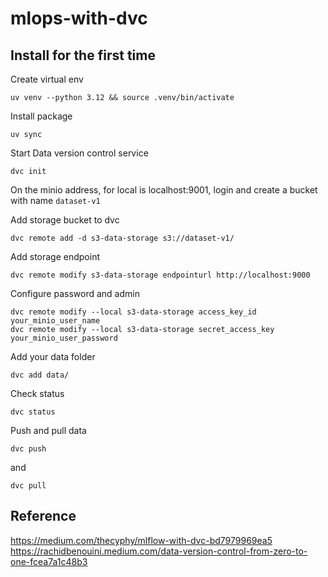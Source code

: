 # mlops-with-dvc

## Install for the first time
Create virtual env
```
uv venv --python 3.12 && source .venv/bin/activate
```
Install package
```
uv sync
```

Start Data version control service
```
dvc init
```

On the minio address, for local is localhost:9001, login and create a bucket with name `dataset-v1`

Add storage bucket to dvc
```
dvc remote add -d s3-data-storage s3://dataset-v1/
```

Add storage endpoint
```
dvc remote modify s3-data-storage endpointurl http://localhost:9000
```

Configure password and admin
```
dvc remote modify --local s3-data-storage access_key_id your_minio_user_name
dvc remote modify --local s3-data-storage secret_access_key your_minio_user_password
```

Add your data folder
```
dvc add data/
```

Check status
```
dvc status
```
Push and pull data
```
dvc push
```
and 
```
dvc pull
```
## Reference

https://medium.com/thecyphy/mlflow-with-dvc-bd7979969ea5
https://rachidbenouini.medium.com/data-version-control-from-zero-to-one-fcea7a1c48b3